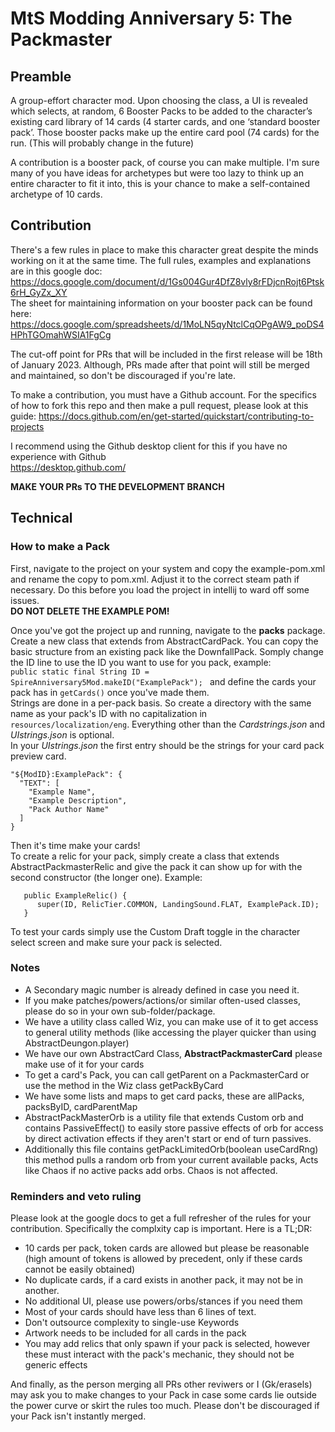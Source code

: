 # MtS Modding Anniversary 5: The Packmaster
## Preamble
A group-effort character mod. Upon choosing the class, a UI is revealed which selects, at random, 6 Booster Packs to be added to the character’s existing card library of 14 cards (4 starter cards, and one ‘standard booster pack’.  Those booster packs make up the entire card pool (74 cards) for the run. (This will probably change in the future)  
  
A contribution is a booster pack, of course you can make multiple. I'm sure many of you have ideas for archetypes but were too lazy to think up an entire character to fit it into, this is your chance to make a self-contained archetype of 10 cards.  

## Contribution
There's a few rules in place to make this character great despite the minds working on it at the same time.
The full rules, examples and explanations are in this google doc:
https://docs.google.com/document/d/1Gs004Gur4DfZ8vly8rFDjcnRojt6Ptsk6rH_GyZx_XY  
The sheet for maintaining information on your booster pack can be found here:  
https://docs.google.com/spreadsheets/d/1MoLN5qyNtclCqOPgAW9_poDS4HPhTGOmahWSIA1FgCg  
  
The cut-off point for PRs that will be included in the first release will be 18th of January 2023. Although, PRs made after that point will still be merged and maintained, so don't be discouraged if you're late.  
  
To make a contribution, you must have a Github account. 
For the specifics of how to fork this repo and then make a pull request, please look at this guide:
https://docs.github.com/en/get-started/quickstart/contributing-to-projects  
  
I recommend using the Github desktop client for this if you have no experience with Github  
https://desktop.github.com/  
  
**MAKE YOUR PRs TO THE DEVELOPMENT BRANCH**

## Technical
### How to make a Pack
First, navigate to the project on your system and copy the example-pom.xml and rename the copy to pom.xml. Adjust it to the correct steam path if necessary. Do this before you load the project in intellij to ward off some issues.  
**DO NOT DELETE THE EXAMPLE POM!**

Once you've got the project up and running, navigate to the **packs** package.  
Create a new class that extends from AbstractCardPack. You can copy the basic structure from an existing pack like the DownfallPack. Somply change the ID line to use the ID you want to use for you pack, example:  
`public static final String ID = SpireAnniversary5Mod.makeID("ExamplePack"); `
and define the cards your pack has in `getCards()` once you've made them.  
Strings are done in a per-pack basis. So create a directory with the same name as your pack's ID with no capitalization in `resources/localization/eng`. Everything other than the *Cardstrings.json* and *UIstrings.json* is optional.  
In your *UIstrings.json* the first entry should be the strings for your card pack preview card.  
```
"${ModID}:ExamplePack": {  
  "TEXT": [  
    "Example Name",  
    "Example Description",  
    "Pack Author Name"  
  ]  
}  
```
  
Then it's time make your cards!  
To create a relic for your pack, simply create a class that extends AbstractPackmasterRelic and give the pack it can show up for with the second constructor (the longer one). Example:  
```
   public ExampleRelic() {
      super(ID, RelicTier.COMMON, LandingSound.FLAT, ExamplePack.ID);
   }  
```
  
  
To test your cards simply use the Custom Draft toggle in the character select screen and make sure your pack is selected.

### Notes
* A Secondary magic number is already defined in case you need it.
* If you make patches/powers/actions/or similar often-used classes, please do so in your own sub-folder/package.
* We have a utility class called Wiz, you can make use of it to get access to general utility methods (like accessing the player quicker than using AbstractDeungon.player)
* We have our own AbstractCard Class, **AbstractPackmasterCard** please make use of it for your cards
* To get a card's Pack, you can call getParent on a PackmasterCard or use the method in the Wiz class getPackByCard
* We have some lists and maps to get card packs, these are allPacks, packsByID, cardParentMap
* AbstractPackMasterOrb is a utility file that extends Custom orb and contains PassiveEffect() to easily store passive effects of orb for access by direct activation effects if they aren't start or end of turn passives.
* Additionally this file contains getPackLimitedOrb(boolean useCardRng) this method pulls a random orb from your current available packs, Acts like Chaos if no active packs add orbs. Chaos is not affected.

### Reminders and veto ruling
Please look at the google docs to get a full refresher of the rules for your contribution. Specifically the complxity cap is important.
Here is a TL;DR:
* 10 cards per pack, token cards are allowed but please be reasonable (high amount of tokens is allowed by precedent, only if these cards cannot be easily obtained)
* No duplicate cards, if a card exists in another pack, it may not be in another.
* No additional UI, please use powers/orbs/stances if you need them
* Most of your cards should have less than 6 lines of text.
* Don't outsource complexity to single-use Keywords
* Artwork needs to be included for all cards in the pack
* You may add relics that only spawn if your pack is selected, however these must interact with the pack's mechanic, they should not be generic effects

And finally, as the person merging all PRs other reviwers or I (Gk/erasels) may ask you to make changes to your Pack in case some cards lie outside the power curve or skirt the rules too much.
Please don't be discouraged if your Pack isn't instantly merged.
